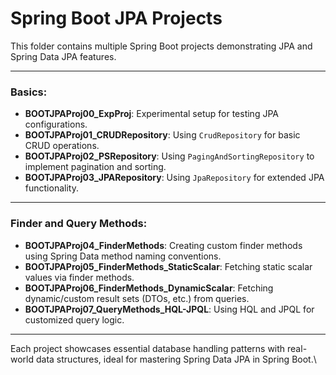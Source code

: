 # Spring Boot JPA Projects

This folder contains multiple Spring Boot projects demonstrating JPA and Spring Data JPA features.

---

### Basics:
- **BOOTJPAProj00_ExpProj**: Experimental setup for testing JPA configurations.
- **BOOTJPAProj01_CRUDRepository**: Using `CrudRepository` for basic CRUD operations.
- **BOOTJPAProj02_PSRepository**: Using `PagingAndSortingRepository` to implement pagination and sorting.
- **BOOTJPAProj03_JPARepository**: Using `JpaRepository` for extended JPA functionality.

---

### Finder and Query Methods:
- **BOOTJPAProj04_FinderMethods**: Creating custom finder methods using Spring Data method naming conventions.
- **BOOTJPAProj05_FinderMethods_StaticScalar**: Fetching static scalar values via finder methods.
- **BOOTJPAProj06_FinderMethods_DynamicScalar**: Fetching dynamic/custom result sets (DTOs, etc.) from queries.
- **BOOTJPAProj07_QueryMethods_HQL-JPQL**: Using HQL and JPQL for customized query logic.

---

Each project showcases essential database handling patterns with real-world data structures, ideal for mastering Spring Data JPA in Spring Boot.\
